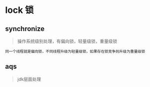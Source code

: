 # lock 锁

## synchronize
> 操作系统级别处理，有偏向锁，轻量级锁，重量级锁
```
同一个线程就是偏向锁，不同线程升级为轻量级锁，如果存在锁竞争则升级为重量级锁
```

## aqs
>jdk层面处理
